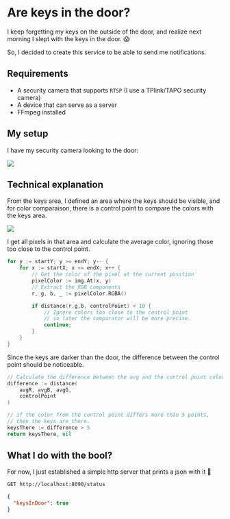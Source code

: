 # Are keys in the door?

I keep forgetting my keys on the outside of the door, and realize next morning I slept
with the keys in the door. 😱

So, I decided to create this service to be able to send me notifications.

## Requirements

- A security camera that supports `RTSP` (I use a TPlink/TAPO security camera)
- A device that can serve as a server
- FFmpeg installed

## My setup

I have my security camera looking to the door:

![](https://i.imgur.com/izcFbCu.jpeg)

## Technical explanation

From the keys area, I defined an area where the keys should be visible, and
for color comparaison, there is a control point to compare the colors with the
keys area.

![](https://i.imgur.com/4inD0In.png)

I get all pixels in that area and calculate the average color,
ignoring those too close to the control point.

```go
for y := startY; y >= endY; y-- {
    for x := startX; x <= endX; x++ {
        // Get the color of the pixel at the current position
        pixelColor := img.At(x, y)
        // Extract the RGB components
        r, g, b, _ := pixelColor.RGBA()

        if distance(r,g,b, controlPoint) < 10 {
            // Ignore colors too close to the control point
            // so later the comparator will be more precise.
            continue;	
        }
    }
}
```

Since the keys are darker than the door,
the difference between the control point should be noticeable.

```go
// Calculate the difference between the avg and the control point colors
difference := distance(
    avgR, avgB, avgG,
    controlPoint
)

// if the color from the control point differs more than 5 points,
// then the keys are there.
keysThere := difference > 5
return keysThere, nil
```

## What I do with the bool?

For now, I just established a simple http server that prints a json with it 🤣

```bash
GET http://localhost:8090/status
```
```json
{
  "keysInDoor": true
}
```